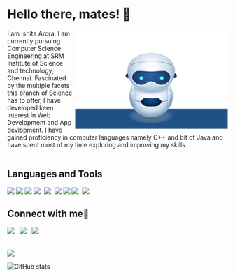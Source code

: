 # Hello there, mates! 👋

<p><img align="right" src="robot.svg" width="350&quot;" style="max-width:100%;"></p>
I am Ishita Arora. I am currently pursuing Computer Science Engineering at SRM Institute of Science and technology, Chennai.
Fascinated by the multiple facets this branch of Science has to offer, I have developed keen interest in Web Development and App devlopment. I have gained proficiency in computer languages namely C++ and bit of Java and have spent most of my time exploring and improving my skills. <br><br>


## Languages and Tools
<p>
	<img src="https://uxwing.com/wp-content/themes/uxwing/download/10-brands-and-social-media/flutter.png" width=30px>
<!-- 	<img src="https://www.stickpng.com/img/icons-logos-emojis/tech-companies/dart-logo" width=50px> -->
	<img src="https://i.pinimg.com/originals/07/ca/4a/07ca4afbde70ce0c995b3f63e9c04ceb.png" width=50px>
	<img src="https://upload.wikimedia.org/wikipedia/commons/thumb/6/61/HTML5_logo_and_wordmark.svg/512px-HTML5_logo_and_wordmark.svg.png" width=50px>
	<img src="https://upload.wikimedia.org/wikipedia/commons/thumb/d/d5/CSS3_logo_and_wordmark.svg/1200px-CSS3_logo_and_wordmark.svg.png" width=35px><span>&nbsp;</span>
	<img src="https://brandslogos.com/wp-content/uploads/thumbs/bootstrap-logo-vector.svg" width=40px><span>&nbsp;</span>
	<img src="https://upload.wikimedia.org/wikipedia/commons/thumb/1/18/ISO_C%2B%2B_Logo.svg/1200px-ISO_C%2B%2B_Logo.svg.png" width=35px>
	<img src="https://cdn.iconscout.com/icon/free/png-512/c-programming-569564.png" width=45px>
	<img src="https://img.icons8.com/fluent/48/000000/github.png" width=50px><span>&nbsp;</span>
	<img src="https://upload.wikimedia.org/wikipedia/commons/thumb/9/9a/Visual_Studio_Code_1.35_icon.svg/1200px-Visual_Studio_Code_1.35_icon.svg.png" width=40px>
</p>


## Connect with me🤝
<p>
	<a href="https://www.linkedin.com/in/ishita-arora-/"><img src="https://img.icons8.com/color/48/000000/linkedin.png" width="6%"/></a>
	<span>&nbsp;</span>
	<a href="https://www.hackerrank.com/ishitaiq24"><img src="https://upload.wikimedia.org/wikipedia/commons/4/40/HackerRank_Icon-1000px.png" width="6%"/></a>
	<span>&nbsp;</span>
	<a href="https://github.com/IshitaArora-246"><img src="https://img.icons8.com/fluent/48/000000/github.png" width="6%"/></a>
</p>

<br/>
<img align="center" src="https://github-readme-streak-stats.herokuapp.com/?user=IshitaArora-246&theme=dark" />
<br/>

![GitHub stats](https://github-readme-stats.vercel.app/api?username=IshitaArora-246&show_icons=true&theme=dark)  
